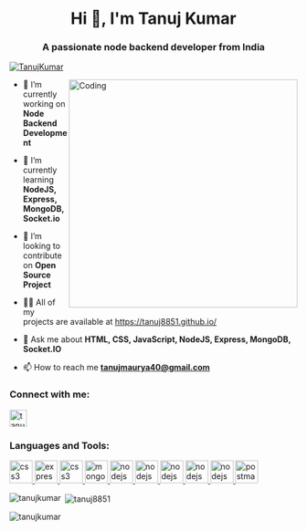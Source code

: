 
<h1 align="center">Hi 👋, I'm Tanuj Kumar</h1>
<h3 align="center">A passionate node backend developer from India</h3>


<p align="left"> <a href="https://github.com/ryo-ma/github-profile-trophy"><img src="https://github-profile-trophy.vercel.app/?username=tanuj8851" alt="TanujKumar" /></a> </p>

<img align="right" alt="Coding" width="400" src="https://media.tenor.com/S59bPkT0pqcAAAAC/programming.gif">

- 🔭 I’m currently working on **Node Backend Development**

- 🌱 I’m currently learning **NodeJS, Express, MongoDB, Socket.io**

- 👯 I’m looking to contribute on **Open Source Project**

- 👨‍💻 All of my projects are available at https://tanuj8851.github.io/
- 💬 Ask me about **HTML, CSS, JavaScript, NodeJS, Express, MongoDB, Socket.IO**

- 📫 How to reach me **tanujmaurya40@gmail.com**



<h3 align="left">Connect with me:</h3>
<p align="left">
<a href="https://linkedin.com/in/tanuj-kumar-b89bb8172" target="blank"><img align="center" src="https://img.shields.io/badge/LinkedIn-%230077B5.svg?logo=linkedin&logoColor=white" alt="tanuj-kumar-b89bb8172/" height="30" /></a>
</p>

<h3 align="left">Languages and Tools:</h3>
<p align="left"> 
<a href="https://www.w3schools.com/css/" target="_blank" rel="noreferrer"> <img src="https://img.shields.io/badge/html5-%23E34F26.svg?style=for-the-badge&logo=html5&logoColor=white" alt="css3" height="40"/> </a>
<a href="https://expressjs.com" target="_blank" rel="noreferrer"> <img src="https://img.shields.io/badge/css3-%231572B6.svg?style=for-the-badge&logo=css3&logoColor=white" alt="express" height="40"/> </a>
<a href="https://www.w3schools.com/css/" target="_blank" rel="noreferrer"> <img src="https://img.shields.io/badge/javascript-%23323330.svg?style=for-the-badge&logo=javascript&logoColor=%23F7DF1E" alt="css3" height="40"/> </a>
<a href="https://www.mongodb.com/" target="_blank" rel="noreferrer"> <img src="https://img.shields.io/badge/node.js-6DA55F?style=for-the-badge&logo=node.js&logoColor=white" alt="mongodb" height="40"/> </a> 
<a href="https://nodejs.org" target="_blank" rel="noreferrer"> <img src="https://img.shields.io/badge/express.js-%23404d59.svg?style=for-the-badge&logo=express&logoColor=%2361DAFB" alt="nodejs" height="40"/> </a> 
<a href="https://nodejs.org" target="_blank" rel="noreferrer"> <img src="https://img.shields.io/badge/MongoDB-%234ea94b.svg?style=for-the-badge&logo=mongodb&logoColor=white" alt="nodejs" height="40"/> </a>
<a href="https://nodejs.org" target="_blank" rel="noreferrer"> <img src="https://img.shields.io/badge/Socket.io-black?style=for-the-badge&logo=socket.io&badgeColor=010101" alt="nodejs" height="40"/> </a>
<a href="https://nodejs.org" target="_blank" rel="noreferrer"> <img src="https://img.shields.io/badge/netlify-%23000000.svg?style=for-the-badge&logo=netlify&logoColor=#00C7B7" alt="nodejs" height="40"/> </a>
<a href="https://nodejs.org" target="_blank" rel="noreferrer"> <img src="https://img.shields.io/badge/vercel-%23000000.svg?style=for-the-badge&logo=vercel&logoColor=white" alt="nodejs" height="40"/> </a>
<a href="https://postman.com" target="_blank" rel="noreferrer"> <img src="https://www.vectorlogo.zone/logos/getpostman/getpostman-icon.svg" alt="postman" height="40"/> </a> </p>

<p><img align="left" src="https://github-readme-stats.vercel.app/api/top-langs?username=tanuj8851&show_icons=true&locale=en&layout=compact" alt="tanujkumar" /></p>

<p>&nbsp;<img align="center" src="https://github-readme-stats.vercel.app/api?username=tanuj8851&show_icons=true&locale=en" alt="tanuj8851" /></p>

<p><img align="center" src="https://github-readme-streak-stats.herokuapp.com/?user=tanuj8851&" alt="tanujkumar" /></p>
